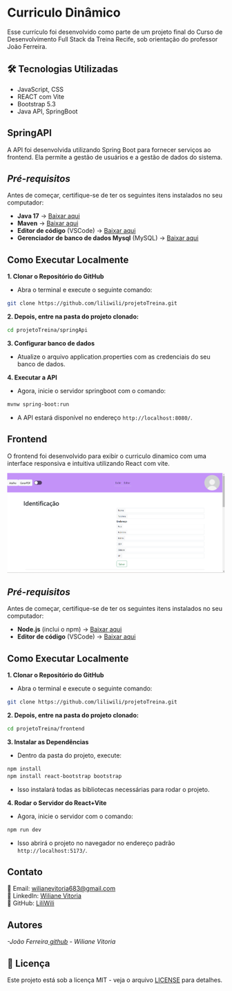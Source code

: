 # Curriculo Dinâmico
Esse currículo foi desenvolvido como parte de um projeto final do Curso de Desenvolvimento Full Stack da Treina Recife, sob orientação do professor João Ferreira.
## 🛠️ Tecnologias Utilizadas
- JavaScript, CSS
- REACT com Vite
- Bootstrap 5.3
- Java API, SpringBoot

## **SpringAPI**
A API foi desenvolvida utilizando Spring Boot para fornecer serviços ao frontend. Ela permite a gestão de usuários e a gestão de dados do sistema.

## *Pré-requisitos*
Antes de começar, certifique-se de ter os seguintes itens instalados no seu computador:
- **Java 17** → [Baixar aqui](https://www.oracle.com/br/java/technologies/downloads/)
- **Maven** → [Baixar aqui](https://www.oracle.com/br/java/technologies/downloads/)
- **Editor de código** (VSCode) → [Baixar aqui](https://code.visualstudio.com/)
- **Gerenciador de banco de dados Mysql** (MySQL) → [Baixar aqui](https://www.mysql.com/downloads/)
  
## Como Executar Localmente

**1. Clonar o Repositório do GitHub**
- Abra o terminal e execute o seguinte comando:
```sh
git clone https://github.com/liliwili/projetoTreina.git
```
**2. Depois, entre na pasta do projeto clonado:**
```sh
cd projetoTreina/springApi
```
**3. Configurar banco de dados**
- Atualize o arquivo application.properties com as credenciais do seu banco de dados.
  
**4. Executar a API**
- Agora, inicie o servidor springboot com o comando:
```sh
mvnw spring-boot:run
```
- A API estará disponível no endereço `http://localhost:8080/`.

## **Frontend**
O frontend foi desenvolvido para exibir o curriculo dinamico com uma interface responsiva e intuitiva utilizando React com vite.

![Imagem](curriculo.png)

## *Pré-requisitos*
Antes de começar, certifique-se de ter os seguintes itens instalados no seu computador:
- **Node.js** (inclui o npm) → [Baixar aqui](https://nodejs.org/)
- **Editor de código** (VSCode) → [Baixar aqui](https://code.visualstudio.com/)
  
## Como Executar Localmente
**1. Clonar o Repositório do GitHub**
- Abra o terminal e execute o seguinte comando:
```sh
git clone https://github.com/liliwili/projetoTreina.git
```
**2. Depois, entre na pasta do projeto clonado:**
```sh
cd projetoTreina/frontend
```
**3. Instalar as Dependências**
- Dentro da pasta do projeto, execute:
```sh
npm install
npm install react-bootstrap bootstrap

```
- Isso instalará todas as bibliotecas necessárias para rodar o projeto.

  
**4. Rodar o Servidor do React+Vite**
- Agora, inicie o servidor com o comando:
```sh
npm run dev
```
- Isso abrirá o projeto no navegador no endereço padrão `http://localhost:5173/`.

## Contato
📧 Email: [wilianevitoria683@gmail.com](mailto:wilianevitoria683@gmail.com)  
💼 LinkedIn: [Wiliane Vitoria](https://www.linkedin.com/in/wiliane-vitoria-maria-da-silva-627754270/)  
🐙 GitHub: [LiliWili](https://github.com/LiliWili)
## Autores
<em>-João Ferreira<a href="https://github.com/joaoferreirape"> github</a></em>
<em>- Wiliane Vitoria</em>
## 📜 Licença
Este projeto está sob a licença MIT - veja o arquivo [LICENSE](LICENSE) para detalhes.
